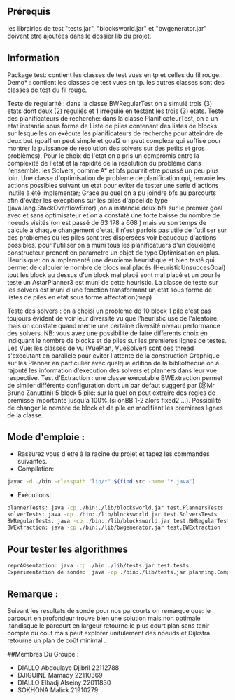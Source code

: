 ## Prérequis
 les librairies de test "tests.jar", "blocksworld.jar" et "bwgenerator.jar" doivent etre ajoutées dans le dossier lib du projet.
## Information 

Package test: contient les classes de test vues en tp et celles du fil rouge.
              Demo* : contient les classes de test vues en tp.
              les autres classes sont des classes de test du fil rouge.

Teste de regularité : dans la classe BWRegularTest on a simulé trois (3) etats dont deux (2) reguliés et 1 irregulié en testant les trois (3) etats.
Teste des planificateurs de recherche: dans la classe PlanificateurTest, on a un etat instantié sous forme de Liste de piles contenant des listes de
                                        blocks sur lesquelles on exécute les planificateurs de recherche pour atteindre de deux but (goal1 un peut simple et goal2 un peut complexe qui suffise pour
                                        montrer la puissance de resolution des solvers sur des petits et gros problèmes).
                                        Pour le choix de l'etat on a pris un compromis entre la complexité de l'etat et la rapidité de la resolution du problème dans l'ensemble.
                                        les Solvers, comme A* et bfs pourait etre poussé un peu plus loin.
      Une classe d'optimisation de probleme de planification qui, renvoie  les actions possibles suivant un etat  pour eviter de tester une serie d'actions inutile à été implementer;
      Grace au quel on a pu joindre bfs au parcourts afin d'éviter les execptions sur les piles d'appel de type (java.lang.StackOverflowError) ,on a instancié deux bfs sur le premier goal avec et sans optimisateur
      et on  a constaté une forte baisse du nombre de noeuds visités (on est passé de 63 178 a 668 )
      mais vu son temps de calcule à chaque changement d'etat, il n'est parfois pas utile de l'utiliser sur des problemes ou les piles sont très dispersées voir beaucoup d'actions possibles.
      pour l'utiliser on a muni tous les planificatuers d'un deuxième constructeur prenent en parametre un objet de type Optimisation en plus.
      Heurisique: on a implementé une deuxieme heuristique et bien testé qui permet de calculer le nombre de blocs mal placés (HeuristicUnsuccesGoal) tout les block au
      dessus d'un block mal placé sont mal placé et un pour le teste un AstarPlanner3 est muni de cette heuristic.
      La classe de teste sur les solvers est muni d'une fonction transformant un etat sous forme de listes de piles en etat sous forme affectation(map)

Teste des solvers : on a choisi un probleme de 10 block 1 pile c'est pas toujours évident de voir leur diversité vu que l'heuristic use de l'aléatoire.
                    mais on constate quand meme une certaine diversité niveau performance des solvers.
                   NB: vous avez une possibilité de faire differents choix en indiquant le nombre de blocks et de piles sur les premieres lignes de testes.
Les Vue: les classes de vu (VuePlan, VueSolver) sont des thread s'executant en parallele pour eviter l'attente de la construction Graphique sur les Planner en particulier
         avec quelque edition de la bibliotheque on a rajouté les information d'execution des solvers et planners dans leur vue respective.
Test d'Extraction : une classe executable BWExtraction permet de similer différente configuration dont un par defaut suggeré par (@Mr  Bruno Zanuttini) 5 block 5 pile:
                    sur la quel on peut extraire des regles de premisse importante jusqu'a 100%,(si onBB 1-2 alors fixed2 ...).
                    Possibilité de changer le nombre de block et de pile en modifiant les premieres lignes de la classe.
 
 
 ## Mode d'emploie : 
  - Rassurez vous d'etre à la racine du projet et tapez les commandes suivantes.
  - Compilation: 
  ```bash
  javac -d ./bin -classpath "lib/*" $(find src -name "*.java")
  ```
  - Exécutions:

  ```bash
  plannerTests: java -cp ./bin:./lib/blocksworld.jar test.PlannersTests
  solverTests: java -cp ./bin:./lib/blocksworld.jar test.SolversTests
  BWRegularTests: java -cp ./bin:./lib/blocksworld.jar test.BWRegularTest
  BWExtraction: java -cp ./bin:./lib/bwgenerator.jar test.BWExtraction
  ```
  ## Pour tester les algorithmes

  ```bash
  reprÃ©sentation: java -cp ./bin:./lib/tests.jar test.tests
  Experimentation de sonde:  java -cp ./bin:./lib/tests.jar planning.ComparePlanner
  ```


  ## Remarque :

  Suivant les resultats de sonde pour nos parcourts on remarque que: le parcourt en profondeur trouve bien une solution mais non optimale ,tandisque le parcourt en largeur retourne le plus court plan sans tenir compte du cout mais peut explorer unitulement des noeuds et Dijkstra retourne un plan de coût minimal .

##Membres Du Groupe :

- DIALLO Abdoulaye Djibril    22112788
- DJIGUINE Mamady             22110369
- DIALLO Elhadj Alseiny       22011830
- SOKHONA    Malick           21910279

